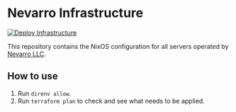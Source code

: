 # Nevarro Infrastructure

[![Deploy Infrastructure](https://github.com/nevarro-space/infrastructure/actions/workflows/deploy.yml/badge.svg)](https://github.com/nevarro-space/infrastructure/actions/workflows/deploy.yml)

This repository contains the NixOS configuration for all servers operated by
[Nevarro LLC](https://nevarro.space).

## How to use

1. Run `direnv allow`.
2. Run `terraform plan` to check and see what needs to be applied.

